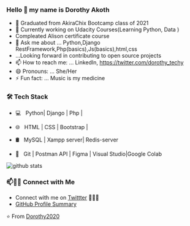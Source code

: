 ### Hello 👋 my name is Dorothy Akoth




- 🔭 Graduated from AkiraChix Bootcamp class of 2021
- 🌱 Currently working on Udacity Courses(Learning Python, Data )
-    Compleated Alison certificate course 
- 💬 Ask me about ... Python,Django RestFramework,Php(basics),Js(basics),html,css
- ...Looking forward in contributing to open source projects
- 📫 How to reach me: ... LinkedIn,    https://twitter.com/dorothy_techy
- 😄 Pronouns: ... She/Her
- ⚡ Fun fact: ...  Music is my medicine



<h3>🛠 Tech Stack</h3>

- 💻 &nbsp; Python| Django | Php | 
- 🌐 &nbsp; HTML | CSS | Bootstrap | 

- 🛢 &nbsp; MySQL | Xampp server| Redis-server
- 🔧 &nbsp; Git | Postman API | Figma | Visual Studio|Google Colab


![github stats](https://github-readme-stats.vercel.app/api?username=Dorothy2020&show_icons=true)

### 📫🤝🏻 Connect with Me

 - Connect with me on [Twittter](https://www.twittter.com/in/dorothy_techy/) 👨🏻‍💻
 - [GitHub Profile Summary](https://profile-summary-for-github.com/user/Dorothy2020)

⭐️ From [Dorothy2020](https://github.com/[Dorothy2020])
